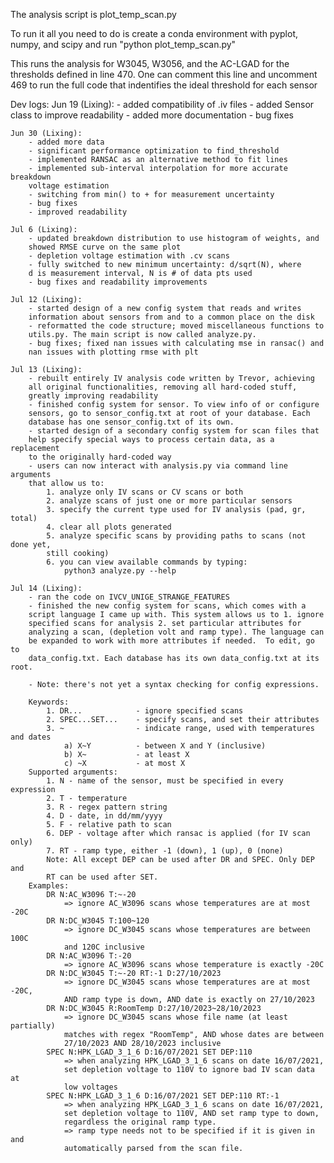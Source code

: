 The analysis script is plot_temp_scan.py

To run it all you need to do is create a conda environment with pyplot, numpy, and scipy and run "python plot_temp_scan.py"

This runs the analysis for W3045, W3056, and the AC-LGAD for the thresholds defined in line 470. One can comment this line and uncomment 469 to run the full code that indentifies the ideal threshold for each sensor


Dev logs:
    Jun 19 (Lixing):
        - added compatibility of .iv files 
        - added Sensor class to improve readability
        - added more documentation 
        - bug fixes
    
    Jun 30 (Lixing):
        - added more data 
        - significant performance optimization to find_threshold
        - implemented RANSAC as an alternative method to fit lines 
        - implemented sub-interval interpolation for more accurate breakdown 
        voltage estimation
        - switching from min() to + for measurement uncertainty
        - bug fixes
        - improved readability

    Jul 6 (Lixing):
        - updated breakdown distribution to use histogram of weights, and 
        showed RMSE curve on the same plot
        - depletion voltage estimation with .cv scans
        - fully switched to new minimum uncertainty: d/sqrt(N), where 
        d is measurement interval, N is # of data pts used
        - bug fixes and readability improvements

    Jul 12 (Lixing):
        - started design of a new config system that reads and writes 
        information about sensors from and to a common place on the disk
        - reformatted the code structure; moved miscellaneous functions to 
        utils.py. The main script is now called analyze.py.
        - bug fixes; fixed nan issues with calculating mse in ransac() and 
        nan issues with plotting rmse with plt

    Jul 13 (Lixing):
        - rebuilt entirely IV analysis code written by Trevor, achieving 
        all original functionalities, removing all hard-coded stuff, 
        greatly improving readability
        - finished config system for sensor. To view info of or configure 
        sensors, go to sensor_config.txt at root of your database. Each 
        database has one sensor_config.txt of its own.
        - started design of a secondary config system for scan files that 
        help specify special ways to process certain data, as a replacement 
        to the originally hard-coded way
        - users can now interact with analysis.py via command line arguments
        that allow us to:
            1. analyze only IV scans or CV scans or both
            2. analyze scans of just one or more particular sensors
            3. specify the current type used for IV analysis (pad, gr, total)
            4. clear all plots generated
            5. analyze specific scans by providing paths to scans (not done yet,
            still cooking)
            6. you can view available commands by typing:
                python3 analyze.py --help

    Jul 14 (Lixing):
        - ran the code on IVCV_UNIGE_STRANGE_FEATURES
        - finished the new config system for scans, which comes with a 
        script language I came up with. This system allows us to 1. ignore
        specified scans for analysis 2. set particular attributes for 
        analyzing a scan, (depletion volt and ramp type). The language can 
        be expanded to work with more attributes if needed.  To edit, go to 
        data_config.txt. Each database has its own data_config.txt at its root.

        - Note: there's not yet a syntax checking for config expressions.

        Keywords: 
            1. DR...            - ignore specified scans
            2. SPEC...SET...    - specify scans, and set their attributes
            3. ~                - indicate range, used with temperatures and dates
                a) X~Y          - between X and Y (inclusive)
                b) X~           - at least X 
                c) ~X           - at most X
        Supported arguments: 
            1. N - name of the sensor, must be specified in every expression
            2. T - temperature
            3. R - regex pattern string
            4. D - date, in dd/mm/yyyy
            5. F - relative path to scan
            6. DEP - voltage after which ransac is applied (for IV scan only)
            7. RT - ramp type, either -1 (down), 1 (up), 0 (none)
            Note: All except DEP can be used after DR and SPEC. Only DEP and 
            RT can be used after SET.
        Examples:
            DR N:AC_W3096 T:~-20 
                => ignore AC_W3096 scans whose temperatures are at most -20C
            DR N:DC_W3045 T:100~120 
                => ignore DC_W3045 scans whose temperatures are between 100C 
                and 120C inclusive
            DR N:AC_W3096 T:-20
                => ignore AC_W3096 scans whose temperature is exactly -20C
            DR N:DC_W3045 T:~-20 RT:-1 D:27/10/2023 
                => ignore DC_W3045 scans whose temperatures are at most -20C, 
                AND ramp type is down, AND date is exactly on 27/10/2023
            DR N:DC_W3045 R:RoomTemp D:27/10/2023~28/10/2023
                => ignore DC_W3045 scans whose file name (at least partially)
                matches with regex "RoomTemp", AND whose dates are between 
                27/10/2023 AND 28/10/2023 inclusive
            SPEC N:HPK_LGAD_3_1_6 D:16/07/2021 SET DEP:110 
                => when analyzing HPK_LGAD_3_1_6 scans on date 16/07/2021, 
                set depletion voltage to 110V to ignore bad IV scan data at 
                low voltages
            SPEC N:HPK_LGAD_3_1_6 D:16/07/2021 SET DEP:110 RT:-1
                => when analyzing HPK_LGAD_3_1_6 scans on date 16/07/2021, 
                set depletion voltage to 110V, AND set ramp type to down, 
                regardless the original ramp type.
                => ramp type needs not to be specified if it is given in and 
                automatically parsed from the scan file.
